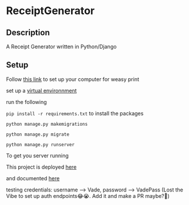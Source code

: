 # ReceiptGenerator

## Description
 A Receipt Generator written in Python/Django

## Setup
Follow [this link](https://doc.courtbouillon.org/weasyprint/stable/first_steps.html) to set up your computer for weasy print

set up a [virtual environnment](https://realpython.com/python-virtual-environments-a-primer/)

run the following

```pip install -r requirements.txt``` to install the packages

```
python manage.py makemigrations
```
```python manage.py migrate```

```python manage.py runserver```

To get you server running

This project is deployed [here](https://receipt-makr.herokuapp.com/)

and  documented [here](https://documenter.getpostman.com/view/15225360/Uyr4KLLS)

testing credentials: username --> Vade,  password --> VadePass (Lost the Vibe to set up auth endpoints😂😭. Add it and make a PR maybe?👀)

